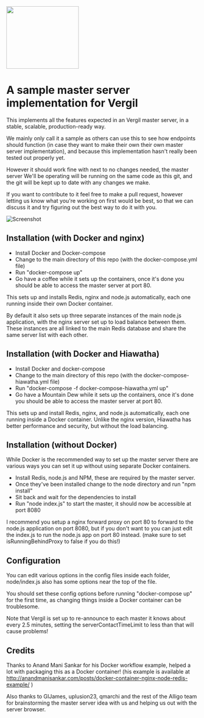 <img src="https://avatars.githubusercontent.com/u/110360920?s=400&u=1fae8a416637b10b1e26ac093b8c9c98da3081d3&v=4" width="190" height="164" align="center"/>

# A sample master server implementation for Vergil

This implements all the features expected in an Vergil master server, in a stable, scalable, production-ready way.

We mainly only call it a sample as others can use this to see how endpoints should function (in case they want to make their own their own master server implementation), and because this implementation hasn't really been tested out properly yet.

However it should work fine with next to no changes needed, the master server We'll be operating will be running on the same code as this git, and the git will be kept up to date with any changes we make.

If you want to contribute to it feel free to make a pull request, however letting us know what you're working on first would be best, so that we can discuss it and try figuring out the best way to do it with you.

![Screenshot](http://raw.github.com/FaberTheCatgirl/HaloShaderGenerator/master/doc/images/concept.jpg)

## Installation (with Docker and nginx)

- Install Docker and Docker-compose
- Change to the main directory of this repo (with the docker-compose.yml file)
- Run "docker-compose up"
- Go have a coffee while it sets up the containers, once it's done you should be able to access the master server at port 80.

This sets up and installs Redis, nginx and node.js automatically, each one running inside their own Docker container.

By default it also sets up three separate instances of the main node.js application, with the nginx server set up to load balance between them.
These instances are all linked to the main Redis database and share the same server list with each other.

## Installation (with Docker and Hiawatha)

- Install Docker and docker-compose
- Change to the main directory of this repo (with the docker-compose-hiawatha.yml file)
- Run "docker-compose -f docker-compose-hiawatha.yml up"
- Go have a Mountain Dew while it sets up the containers, once it's done you should be able to access the master server at port 80.

This sets up and install Redis, nginx, and node.js automatically, each one running inside a Docker container.
Unlike the nginx version, Hiawatha has better performance and security, but without the load balancing.

## Installation (without Docker)

While Docker is the recommended way to set up the master server there are various ways you can set it up without using separate Docker containers.

- Install Redis, node.js and NPM, these are required by the master server.
- Once they've been installed change to the node directory and run "npm install"
- Sit back and wait for the dependencies to install
- Run "node index.js" to start the master, it should now be accessible at port 8080

I recommend you setup a nginx forward proxy on port 80 to forward to the node.js application on port 8080, but if you don't want to you can just edit the index.js to run the node.js app on port 80 instead. (make sure to set isRunningBehindProxy to false if you do this!)

## Configuration

You can edit various options in the config files inside each folder, node/index.js also has some options near the top of the file.

You should set these config options before running "docker-compose up" for the first time, as changing things inside a Docker container can be troublesome.

Note that Vergil is set up to re-announce to each master it knows about every 2.5 minutes, setting the serverContactTimeLimit to less than that will cause problems!

## Credits

Thanks to Anand Mani Sankar for his Docker workflow example, helped a lot with packaging this as a Docker container! (his example is available at http://anandmanisankar.com/posts/docker-container-nginx-node-redis-example/ )

Also thanks to GIJames, uplusion23, qmarchi and the rest of the Alligo team for brainstorming the master server idea with us and helping us out with the server browser.
